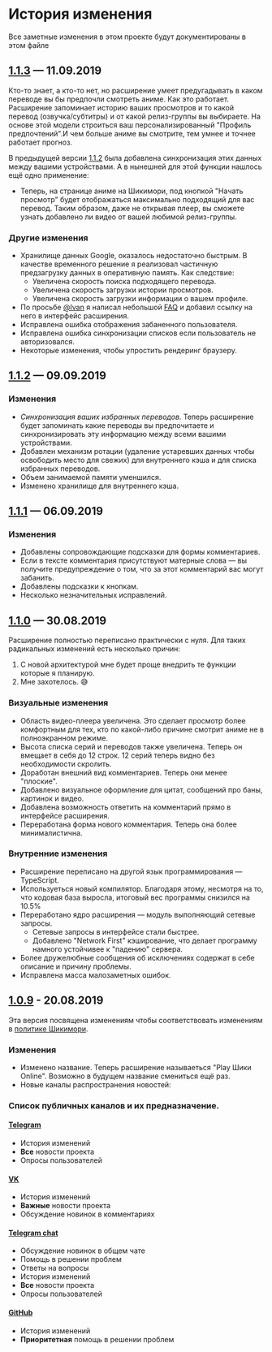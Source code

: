# История изменения
Все заметные изменения в этом проекте будут документированы в этом файле


## [1.1.3] — 11.09.2019
Кто-то знает, а кто-то нет, но расширение умеет предугадывать в каком переводе вы бы предпочли смотреть аниме. Как это работает. Расширение запоминает историю ваших просмотров и то какой перевод (озвучка/субтитры) и от какой релиз-группы вы выбираете. На основе этой модели строиться ваш персонализированный "Профиль предпочтений".И чем больше аниме вы смотрите, тем умнее и точнее работает прогноз.

В предыдущей версии [1.1.2] была добавлена синхронизация этих данных между вашими устройствами. А в нынешней для этой функции нашлось ещё одно применение:
- Теперь, на странице аниме на Шикимори, под кнопкой "Начать просмотр" будет отображаться максимально подходящий для вас перевод. Таким образом, даже не открывая плеер, вы сможете узнать добавлено ли видео от вашей любимой релиз-группы. 

### Другие изменения
- Хранилище данных Google, оказалось недостаточно быстрым. В качестве временного решение я реализовал частичную предзагрузку данных в оперативную память. Как следствие:
  - Увеличена скорость поиска подходящего перевода.
  - Увеличена скорость загрузки истории просмотров.
  - Увеличена скорость загрузки информации о вашем профиле.
- По просьбе [@Ivan](https://t.me/playshikionline_chat/48) я написал небольшой [FAQ](https://github.com/cawa-93/play-shikimori-online/wiki/FAQ) и добавил ссылку на него в интерфейс расширения.
- Исправлена ошибка отображения забаненного пользователя.
- Исправлена ошибка синхронизации списков если пользователь не авторизовался.
- Некоторые изменения, чтобы упростить рендеринг браузеру. 


## [1.1.2] — 09.09.2019

### Изменения
- *Синхронизация ваших избранных переводов*. Теперь расширение будет запоминать какие переводы вы предпочитаете и синхронизировать эту информацию между всеми вашими устройствами.  
- Добавлен механизм ротации (удаление устаревших данных чтобы освободить место для свежих) для внутреннего кэша и для списка избранных переводов. 
- Объем занимаемой памяти уменшился.
- Изменено хранилище для внутреннего кэша.



## [1.1.1] — 06.09.2019

### Изменения
- Добавлены сопровождающие подсказки для формы комментариев.
- Если в тексте комментария присутствуют матерные слова — вы получите предупреждение о том, что за этот комментарий вас могут забанить.
- Добавлены подсказки к кнопкам.
- Несколько незначительных исправлений.



## [1.1.0] — 30.08.2019
Расширение полностью переписано практически с нуля. Для таких радикальных изменений есть несколько причин:
1. С новой архитектурой мне будет проще внедрить те функции которые я планирую.
2. Мне захотелось. 😅

### Визуальные изменения
- Область видео-плеера увеличена. Это сделает просмотр более комфортным для тех, кто по какой-либо причине смотрит аниме не в полноэкранном режиме.
- Высота списка серий и переводов также увеличена. Теперь он вмещает в себя до 12 строк. 12 серий теперь видно без необходимости скролить.
- Доработан внешний вид комментариев. Теперь они менее "плоские".
- Добавлено визуальное оформление для цитат, сообщений про баны, картинок и видео.
- Добавлена возможность ответить на комментарий прямо в интерфейсе расширения.
- Переработана форма нового комментария. Теперь она более минималистична.

### Внутренние изменения
- Расширение переписано на другой язык программирования — TypeScript.
- Используеться новый компилятор. Благодаря этому, несмотря на то, что кодовая база выросла, итоговый вес программы снизился на 10.5%
- Переработано ядро расширения — модуль выполняющий сетевые запросы. 
  - Сетевые запросы в интерфейсе стали быстрее. 
  - Добавлено "Network First" кэширование, что делает программу намного устойчивее к "падению" сервера.
- Более дружелюбные сообщения об исключениях содержат в себе описание и причину проблемы.
- Исправлена масса малозаметных ошибок. 






## [1.0.9] - 20.08.2019
Эта версия посвящена изменениям чтобы соответствовать изменениям в [политике Шикимори](https://shikimori.one/forum/news/290529).
### Изменения
- Изменено название. Теперь расширение называеться "Play Шики Online". Возможно в будущем название смениться ещё раз.
- Новые каналы распространения новостей: 



### Список публичных каналов и их предназначение. 
#### [Telegram] 
- История изменений
- **Все** новости проекта
- Опросы пользователей

#### [VK]
- История изменений
- **Важные** новости проекта
- Обсуждение новинок в комментариях


#### [Telegram chat]
- Обсуждение новинок в общем чате
- Помощь в решении проблем
- Ответы на вопросы
- История изменений
- **Все** новости проекта
- Опросы пользователей


#### [GitHub]
- История изменений
- **Приоритетная** помощь в решении проблем


[1.1.3]: https://github.com/cawa-93/play-shikimori-online/compare/v1.1.2...v1.1.3
[1.1.2]: https://github.com/cawa-93/play-shikimori-online/compare/v1.1.1...v1.1.2
[1.1.1]: https://github.com/cawa-93/play-shikimori-online/compare/v1.1.0...v1.1.1
[1.1.0]: https://github.com/cawa-93/play-shikimori-online/compare/v1.0.9...v1.1.0
[1.0.9]: https://github.com/cawa-93/play-shikimori-online/compare/v1.0.8...v1.0.9

[GitHub]: https://github.com/cawa-93/play-shikimori-online
[Telegram]: https://t.me/playshikionline
[VK]: https://vk.com/playshikionline
[Telegram chat]: https://vk.com/playshikionline_chat
